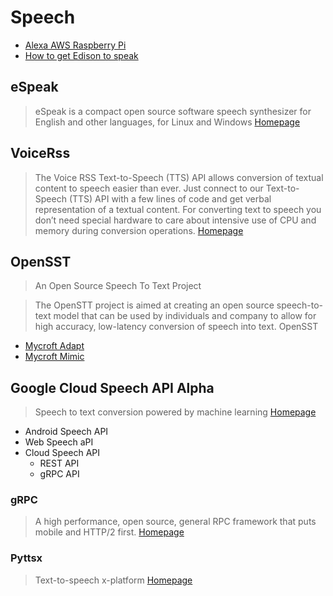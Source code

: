 # Speech

- [Alexa AWS Raspberry Pi](https://github.com/amzn/alexa-avs-raspberry-pi)
- [How to get Edison to speak](https://software.intel.com/en-us/blogs/2016/02/18/how-to-get-edison-to-espeak-with-a-scottish-accent)

## eSpeak

> eSpeak is a compact open source software speech synthesizer for English and other languages, for Linux and Windows [Homepage](http://espeak.sourceforge.net)

## VoiceRss

> The Voice RSS Text-to-Speech (TTS) API allows conversion of textual content to speech easier than ever. Just connect to our Text-to-Speech (TTS) API with a few lines of code and get verbal representation of a textual content. For converting text to speech you don’t need special hardware to care about intensive use of CPU and memory during conversion operations. [Homepage](http://www.voicerss.org/)

## OpenSST

> An Open Source Speech To Text Project

> The OpenSTT project is aimed at creating an open source speech-to-text model that can be used by individuals and company to allow for high accuracy, low-latency conversion of speech into text. OpenSST

- [Mycroft Adapt](https://adapt.mycroft.ai/)
- [Mycroft Mimic](https://mimic.mycroft.ai/)

## Google Cloud Speech API Alpha
 
> Speech to text conversion powered by machine learning [Homepage](https://cloud.google.com/speech/)
 
- Android Speech API
- Web Speech aPI
- Cloud Speech API
  - REST API
  - gRPC API


### gRPC

> A high performance, open source, general RPC framework that puts mobile and HTTP/2 first. [Homepage](http://www.grpc.io/)

### Pyttsx

> Text-to-speech x-platform [Homepage](http://pyttsx.readthedocs.io/en/latest/index.html)